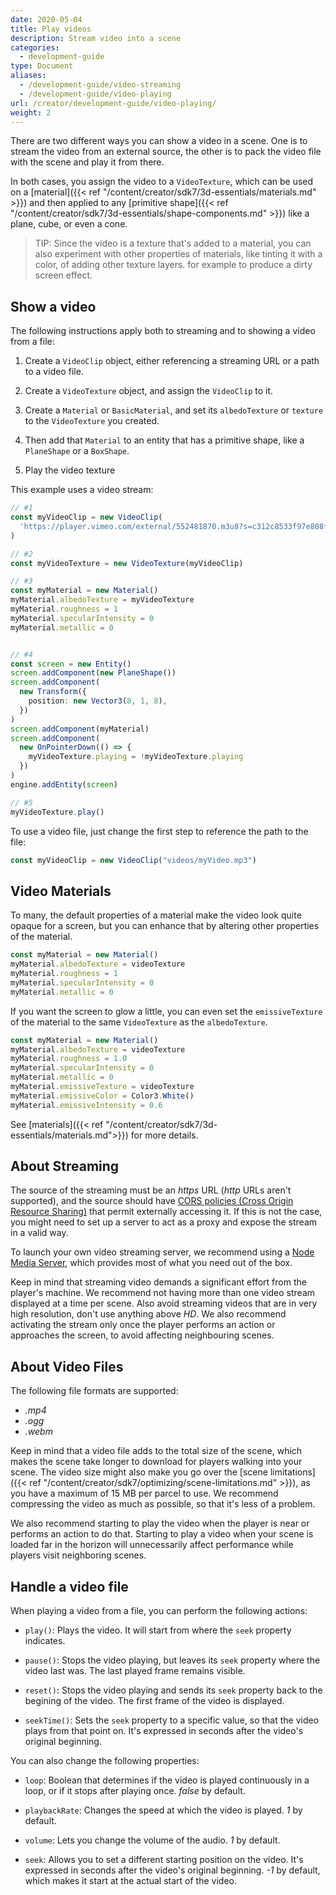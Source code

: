 ```yaml
---
date: 2020-05-04
title: Play videos
description: Stream video into a scene
categories:
  - development-guide
type: Document
aliases:
  - /development-guide/video-streaming
  - /development-guide/video-playing
url: /creator/development-guide/video-playing/
weight: 2
---
```


<!-- TODO: all -->

There are two different ways you can show a video in a scene. One is to stream the video from an external source, the other is to pack the video file with the scene and play it from there.

In both cases, you assign the video to a `VideoTexture`, which can be used on a [material]({{< ref "/content/creator/sdk7/3d-essentials/materials.md" >}}) and then applied to any [primitive shape]({{< ref "/content/creator/sdk7/3d-essentials/shape-components.md" >}}) like a plane, cube, or even a cone.

> TIP: Since the video is a texture that's added to a material, you can also experiment with other properties of materials, like tinting it with a color, of adding other texture layers. for example to produce a dirty screen effect.

## Show a video

The following instructions apply both to streaming and to showing a video from a file:

1. Create a `VideoClip` object, either referencing a streaming URL or a path to a video file.

2. Create a `VideoTexture` object, and assign the `VideoClip` to it.

3. Create a `Material` or `BasicMaterial`, and set its `albedoTexture` or `texture` to the `VideoTexture` you created.

4. Then add that `Material` to an entity that has a primitive shape, like a `PlaneShape` or a `BoxShape`.

5. Play the video texture

This example uses a video stream:

```ts
// #1
const myVideoClip = new VideoClip(
  'https://player.vimeo.com/external/552481870.m3u8?s=c312c8533f97e808fccc92b0510b085c8122a875'
)

// #2
const myVideoTexture = new VideoTexture(myVideoClip)

// #3
const myMaterial = new Material()
myMaterial.albedoTexture = myVideoTexture
myMaterial.roughness = 1
myMaterial.specularIntensity = 0
myMaterial.metallic = 0


// #4
const screen = new Entity()
screen.addComponent(new PlaneShape())
screen.addComponent(
  new Transform({
    position: new Vector3(8, 1, 8),
  })
)
screen.addComponent(myMaterial)
screen.addComponent(
  new OnPointerDown(() => {
    myVideoTexture.playing = !myVideoTexture.playing
  })
)
engine.addEntity(screen)

// #5
myVideoTexture.play()
```

To use a video file, just change the first step to reference the path to the file:

```ts
const myVideoClip = new VideoClip("videos/myVideo.mp3")
```

## Video Materials

To many, the default properties of a material make the video look quite opaque for a screen, but you can enhance that by altering other properties of the material.


```ts
const myMaterial = new Material()
myMaterial.albedoTexture = videoTexture
myMaterial.roughness = 1
myMaterial.specularIntensity = 0
myMaterial.metallic = 0
```

If you want the screen to glow a little, you can even set the `emissiveTexture` of the material to the same `VideoTexture` as the `albedoTexture`.


```ts
const myMaterial = new Material()
myMaterial.albedoTexture = videoTexture
myMaterial.roughness = 1.0
myMaterial.specularIntensity = 0
myMaterial.metallic = 0
myMaterial.emissiveTexture = videoTexture
myMaterial.emissiveColor = Color3.White()
myMaterial.emissiveIntensity = 0.6
```

See [materials]({{< ref "/content/creator/sdk7/3d-essentials/materials.md">}}) for more details.

## About Streaming

The source of the streaming must be an _https_ URL (_http_ URLs aren't supported), and the source should have [CORS policies (Cross Origin Resource Sharing)](https://en.wikipedia.org/wiki/Cross-origin_resource_sharing) that permit externally accessing it. If this is not the case, you might need to set up a server to act as a proxy and expose the stream in a valid way.

To launch your own video streaming server, we recommend using a [Node Media Server](https://github.com/illuspas/Node-Media-Server), which provides most of what you need out of the box.

Keep in mind that streaming video demands a significant effort from the player's machine. We recommend not having more than one video stream displayed at a time per scene. Also avoid streaming videos that are in very high resolution, don't use anything above _HD_. We also recommend activating the stream only once the player performs an action or approaches the screen, to avoid affecting neighbouring scenes.

## About Video Files

The following file formats are supported:

- _.mp4_
- _.ogg_
- _.webm_

Keep in mind that a video file adds to the total size of the scene, which makes the scene take longer to download for players walking into your scene. The video size might also make you go over the [scene limitations]({{< ref "/content/creator/sdk7/optimizing/scene-limitations.md" >}}), as you have a maximum of 15 MB per parcel to use. We recommend compressing the video as much as possible, so that it's less of a problem.

We also recommend starting to play the video when the player is near or performs an action to do that. Starting to play a video when your scene is loaded far in the horizon will unnecessarily affect performance while players visit neighboring scenes.

## Handle a video file

When playing a video from a file, you can perform the following actions:

- `play()`: Plays the video. It will start from where the `seek` property indicates.

- `pause()`: Stops the video playing, but leaves its `seek` property where the video last was. The last played frame remains visible.

- `reset()`: Stops the video playing and sends its `seek` property back to the begining of the video. The first frame of the video is displayed.

- `seekTime()`: Sets the `seek` property to a specific value, so that the video plays from that point on. It's expressed in seconds after the video's original beginning.

You can also change the following properties:

- `loop`: Boolean that determines if the video is played continuously in a loop, or if it stops after playing once. _false_ by default.

- `playbackRate`: Changes the speed at which the video is played. _1_ by default.

- `volume`: Lets you change the volume of the audio. _1_ by default.

- `seek`: Allows you to set a different starting position on the video. It's expressed in seconds after the video's original beginning. _-1_ by default, which makes it start at the actual start of the video.
